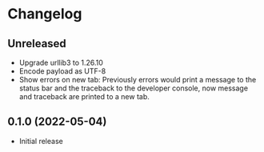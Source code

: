 # Changelog

## Unreleased

- Upgrade urllib3 to 1.26.10
- Encode payload as UTF-8
- Show errors on new tab: Previously errors would print a message to the status bar and
the traceback to the developer console, now message and traceback are printed to a new
tab.

## 0.1.0 (2022-05-04)

- Initial release
